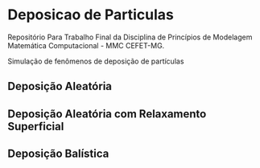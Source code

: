 # Deposicao de Particulas

Repositório Para Trabalho Final da Disciplina de Princípios de Modelagem Matemática Computacional - MMC CEFET-MG.

Simulação de fenômenos de deposição de partículas

## Deposição Aleatória
## Deposição Aleatória com Relaxamento Superficial
## Deposição Balística
